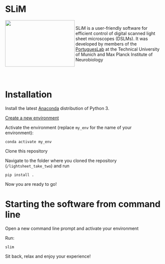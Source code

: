 # SLiM

<a href="url"><img 
src="https://github.com/portugueslab/lightsheet_take_two/blob/master/lightsheet/icons/main_icon.png" 
align="left" 
height="150" 
width="225"></a>

<br/>SLiM is a user-friendly software for efficient control of digital scanned light sheet microscopes (DSLMs).
It was developed by members of the [PortuguesLab](http://www.portugueslab.com/)
 at the Technical University of Munich and Max Planck Institute of Neurobiology
 
<br/><br/>
 
# Installation

Install the latest [Anaconda](https://www.anaconda.com/) distribution of Python 3.

[Create a new environment](https://docs.conda.io/projects/conda/en/latest/user-guide/tasks/manage-environments.html#creating-an-environment-with-commands)

Activate the environment (replace `my_env` for the name of your environment):

    conda activate my_env

Clone this repository

Navigate to the folder where you cloned the repository (`/lightsheet_take_two`) and run

    pip install .

Now you are ready to go!

# Starting the software from command line

Open a new command line prompt and activate your environment

Run:

    slim

Sit back, relax and enjoy your experience!
